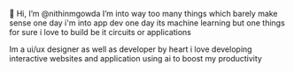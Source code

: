 👋 Hi, I’m @nithinmgowda 
I’m into way too many things which barely make sense 
one day i'm into app dev one day its machine learning 
but one things for sure i love to build be it circuits or applications


Im a ui/ux designer as well as developer by heart 
i love developing interactive websites and application using ai to boost 
my productivity

<!---
nithinmgowda/nithinmgowda is a ✨ special ✨ repository because its `README.md` (this file) appears on your GitHub profile.
You can click the Preview link to take a look at your changes.
--->
